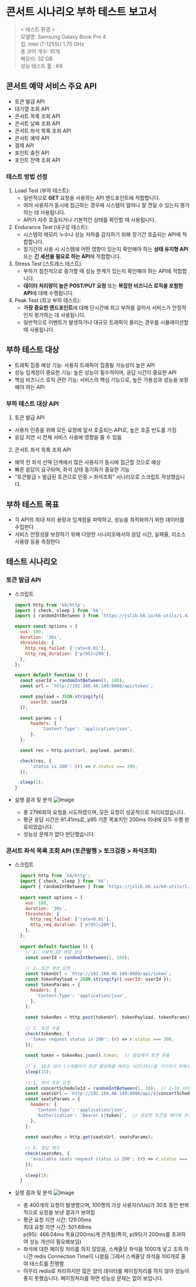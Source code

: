# 콘서트 시나리오 부하 테스트 보고서

> < 테스트 환경 >   
> 모델명:	Samsung Galaxy Book Pro 4   
칩:	Intel i7-1255U   1.70 GHz   
총 코어 개수:	10개   
메모리:	32 GB   
> 성능 테스트 툴 : K6

## 콘서트 예약 서비스 주요 API

- 토큰 발급 API
- 대기열 조회 API
- 콘서트 목록 조회 API
- 콘서트 날짜 조회 API
- 콘서트 좌석 목록 조회 API
- 콘서트 예약 API
- 결제 API
- 포인트 충전 API
- 포인트 잔액 조회 API

### 테스트 방법 선정

1. Load Test (부하 테스트):
    - 일반적으로 **GET** 요청을 사용하는 API 엔드포인트에 적합합니다.
    - 여러 사용자가 동시에 접근하는 경우에 시스템이 얼마나 잘 견딜 수 있는지 평가하는 데 사용됩니다.
    - API가 자주 호출되거나 기본적인 상태를 확인할 때 사용됩니다.
2. Endurance Test (내구성 테스트):
    - 시스템의 메모리 누수나 성능 저하를 감지하기 위해 장기간 호출되는 API에 적합합니다.
    - 장기간의 사용 시 시스템에 어떤 영향이 있는지 확인해야 하는 **상태 유지형 API** 또는 **긴 세션을 필요로 하는 API**에 적합합니다.
3. Stress Test (스트레스 테스트):
    - 부하가 점진적으로 증가할 때 성능 한계가 있는지 확인해야 하는 API에 적합합니다.
    - **데이터 처리량이 높은 POST/PUT 요청** 또는 **복잡한 비즈니스 로직을 포함한 API**에 대해 수행됩니다.
4. Peak Test (최고 부하 테스트):
    - **가장 중요한 엔드포인트**에 대해 단시간에 최고 부하를 걸어서 서비스가 안정적인지 평가하는 데 사용됩니다.
    - 일반적으로 이벤트가 발생하거나 대규모 트래픽이 몰리는 경우를 시뮬레이션할 때 사용됩니다.

## 부하 테스트 대상

- 트래픽 집중 예상 기능: 사용자 트래픽이 집중될 가능성이 높은 API
- 성능 임계점이 중요한 기능: 높은 성능이 필수적이며, 응답 시간이 중요한 API
- 핵심 비즈니스 로직 관련 기능: 서비스의 핵심 기능으로, 높은 가용성과 성능을 보장해야 하는 API

### 부하 테스트 대상 API

1. 토큰 발급 API
- 사용자 인증을 위해 모든 요청에 앞서 호출되는 API로, 높은 호출 빈도를 가짐
- 응답 지연 시 전체 서비스 사용에 영향을 줄 수 있음

2. 콘서트 좌석 목록 조회 API 
- 예약 전 좌석 선택 단계에서 많은 사용자가 동시에 접근할 것으로 예상
- 빠른 응답이 요구되며, 좌석 상태 동기화가 중요한 기능
- "토큰발급 > 발급된 토큰으로 인증 > 좌석조회" 시나리오로 스크립트 작성했습니다.



## 부하 테스트 목표
- 각 API의 최대 처리 용량과 임계점을 파악하고, 성능을 최적화하기 위한 데이터를 수집한다
- 서비스 안정성을 보장하기 위해 다양한 시나리오에서의 응답 시간, 실패율, 리소스 사용량 등을 측정한다


## 테스트 시나리오

### 토큰 발급 API

- 스크립트
    ```javascript    
    import http from 'k6/http';
    import { check, sleep } from 'k6';
    import { randomIntBetween } from 'https://jslib.k6.io/k6-utils/1.4.0/index.js';
    
    export const options = {
      vus: 100,
      duration: '30s',
      thresholds: {
        http_req_failed: ['rate<0.01'],
        http_req_duration: ['p(95)<200'],
      },
    };
    
    export default function () {
      const userId = randomIntBetween(1, 100);
      const url = `http://192.168.40.149:8080/api/token`;
    
      const payload = JSON.stringify({
          userId: userId
      });
    
      const params = {
          headers: {
              'Content-Type': 'application/json',
          },
      };
    
      const res = http.post(url, payload, params);
    
      check(res, {
          'status is 200': (r) => r.status === 200,
      });
    
      sleep(1);
    }
    ```
- 실행 결과 및 분석
  ![Image](https://github.com/user-attachments/assets/ee6c64f8-574d-4ece-a955-c4b8b8433c21)

    - 총 2796회의 요청을 시도하였으며, 모든 요청이 성공적으로 처리되었습니다.
    - 평균 응답 시간은 91.41ms로, p95 기준 목표치인 200ms 이내에 모두 수행 완료되었습니다.
    - 성능상 문제가 없다 판단했습니다.

### 콘서트 좌석 목록 조회 API (토큰발행 > 토크검증 > 좌석조회)

- 스크립트
  ```javascript    
    import http from 'k6/http';
    import { check, sleep } from 'k6';
    import { randomIntBetween } from 'https://jslib.k6.io/k6-utils/1.4.0/index.js';
    
    export const options = {
      vus: 100,
      duration: '30s',
      thresholds: {
        http_req_failed: ['rate<0.01'],
        http_req_duration: ['p(95)<200'],
      },
    };
    
    export default function () {
      // 1. 사용자 ID 랜덤 생성
      const userId = randomIntBetween(1, 100);
    
      // 2. 토큰 생성 요청
      const tokenUrl = `http://192.168.40.149:8080/api/token`;
      const tokenPayload = JSON.stringify({ userId: userId });
      const tokenParams = {
        headers: {
          'Content-Type': 'application/json',
        },
      };
    
      const tokenRes = http.post(tokenUrl, tokenPayload, tokenParams);
    
      // 3. 토큰 추출
      check(tokenRes, {
        'token request status is 200': (r) => r.status === 200,
      });
    
      const token = tokenRes.json().token;  // 응답에서 토큰 추출
    
      // 4. 10초 대기 (스케줄러가 토큰 활성화를 해주는 시간(10s)을 기다리기 위해서 추가함) 
      sleep(15);
    
      // 5. 좌석 조회 요청
      const concertScheduleId = randomIntBetween(1, 10);  // 1~10 사이의 콘서트 ID 사용
      const seatsUrl = `http://192.168.40.149:8080/api/${concertScheduleId}/available-seats`;
      const seatsParams = {
        headers: {
          'Content-Type': 'application/json',
          'Authorization': `Bearer ${token}`,  // 생성한 토큰을 헤더에 추가
        },
      };
    
      const seatsRes = http.get(seatsUrl, seatsParams);
    
      // 6. 응답 체크
      check(seatsRes, {
        'available seats request status is 200': (r) => r.status === 200,
      });
    
      sleep(1);
    }
  ```

- 실행 결과 및 분석
  ![Image](https://github.com/user-attachments/assets/e1469b00-721f-4fa0-9b21-638a8c9ee77d)
    
    - 총 400개의 요청이 발생했으며, 100명의 가상 사용자(VUs)가 30초 동안 반복적으로 요청을 보낸 결과가 보여짐
    - 평균 요청 지연 시간: 129.05ms  
      최대 요청 지연 시간: 501.68ms  
      p(95): 466.04ms 목표(200ms)게 관측됨(특히, p(95)가 200ms를 초과하여 성능 개선이 필요해보임)
    - 좌석에 대한 페이징 처리를 하지 않았음, 스케줄당 좌석을 1000개 넣고 조회 하니깐 redis Connection Time이 나왔음
      그래서 스케줄당 좌석을 100개로 줄여 테스트를 진행함
    - 아무리 redis로 처리하지만 많은 양의 데이터를 페이징처리를 하지 않아 성능이 좋지 못했습니다.
      페이징처리를 하면 성능상 문제는 없어 보입니다.
